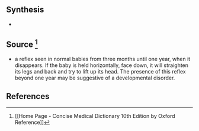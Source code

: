 ## Synthesis
- 
## Source [^1]
- a reflex seen in normal babies from three months until one year, when it disappears. If the baby is held horizontally, face down, it will straighten its legs and back and try to lift up its head. The presence of this reflex beyond one year may be suggestive of a developmental disorder.
## References

[^1]: [[Home Page - Concise Medical Dictionary 10th Edition by Oxford Reference]]